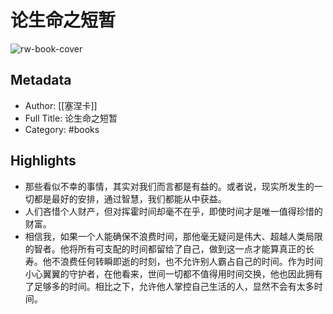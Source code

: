 # 论生命之短暂

![rw-book-cover](https://weread-1258476243.file.myqcloud.com/weread/cover/16/3300016716/s_3300016716.jpg)

## Metadata
- Author: [[塞涅卡]]
- Full Title: 论生命之短暂
- Category: #books

## Highlights
- 那些看似不幸的事情，其实对我们而言都是有益的。或者说，现实所发生的一切都是最好的安排，通过智慧，我们都能从中获益。
- 人们吝惜个人财产，但对挥霍时间却毫不在乎，即使时间才是唯一值得珍惜的财富。
- 相信我，如果一个人能确保不浪费时间，那他毫无疑问是伟大、超越人类局限的智者。他将所有可支配的时间都留给了自己，做到这一点才能算真正的长寿。他不浪费任何转瞬即逝的时刻，也不允许别人霸占自己的时间。作为时间小心翼翼的守护者，在他看来，世间一切都不值得用时间交换，他也因此拥有了足够多的时间。相比之下，允许他人掌控自己生活的人，显然不会有太多时间。
